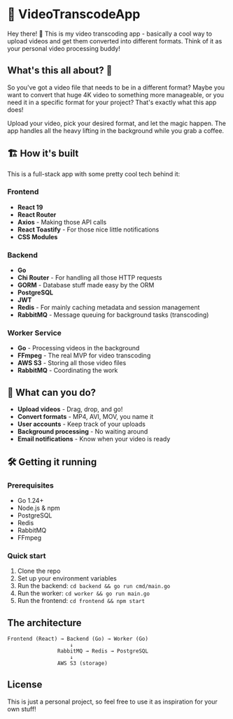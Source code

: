 # 🎥 VideoTranscodeApp

Hey there! 👋 This is my video transcoding app - basically a cool way to upload videos and get them converted into different formats. Think of it as your personal video processing buddy!

## What's this all about? 🤔

So you've got a video file that needs to be in a different format? Maybe you want to convert that huge 4K video to something more manageable, or you need it in a specific format for your project? That's exactly what this app does!

Upload your video, pick your desired format, and let the magic happen. The app handles all the heavy lifting in the background while you grab a coffee.

## 🏗️ How it's built

This is a full-stack app with some pretty cool tech behind it:

### Frontend
- **React 19**
- **React Router**
- **Axios** - Making those API calls
- **React Toastify** - For those nice little notifications
- **CSS Modules**

### Backend
- **Go**
- **Chi Router** - For handling all those HTTP requests
- **GORM** - Database stuff made easy by the ORM
- **PostgreSQL**
- **JWT** 
- **Redis** - For mainly caching metadata and session management
- **RabbitMQ** - Message queuing for background tasks (transcoding)

### Worker Service
- **Go** - Processing videos in the background
- **FFmpeg** - The real MVP for video transcoding
- **AWS S3** - Storing all those video files
- **RabbitMQ** - Coordinating the work

## 🚀 What can you do?

- **Upload videos** - Drag, drop, and go!
- **Convert formats** - MP4, AVI, MOV, you name it
- **User accounts** - Keep track of your uploads
- **Background processing** - No waiting around
- **Email notifications** - Know when your video is ready

## 🛠️ Getting it running

### Prerequisites
- Go 1.24+
- Node.js & npm
- PostgreSQL
- Redis
- RabbitMQ
- FFmpeg

### Quick start
1. Clone the repo
2. Set up your environment variables
3. Run the backend: `cd backend && go run cmd/main.go`
4. Run the worker: `cd worker && go run main.go`
5. Run the frontend: `cd frontend && npm start`

## The architecture

```
Frontend (React) → Backend (Go) → Worker (Go)
                    ↓
                RabbitMQ → Redis → PostgreSQL
                    ↓
                AWS S3 (storage)
```

## License

This is just a personal project, so feel free to use it as inspiration for your own stuff!
